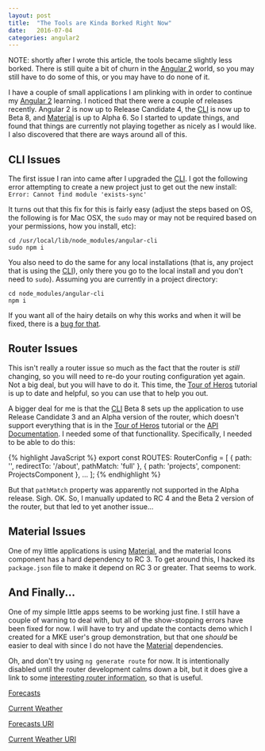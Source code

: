 ```yaml
---
layout: post
title:  "The Tools are Kinda Borked Right Now"
date:   2016-07-04
categories: angular2
---
```


NOTE: shortly after I wrote this article, the tools became slightly less borked.
There is still quite a bit of churn in the [Angular 2][angular2] world, so you may
still have to do some of this, or you may have to do none of it.

I have a couple of small applications I am plinking with in order to continue my [Angular 2][angular2] learning.
I noticed that there were a couple of releases recently. Angular 2 is now up to Release Candidate 4, the [CLI][cli]
is now up to Beta 8, and [Material][material] is up to Alpha 6. So I started to update things, and found that things
are currently not playing together as nicely as I would like. I also discovered that there are ways around all of this.

## CLI Issues

The first issue I ran into came after I upgraded the [CLI][cli]. I got the following error attempting to create a
new project just to get out the new install: ```Error: Cannot find module 'exists-sync'```

It turns out that this fix for this is fairly easy (adjust the steps based on OS, the following is for Mac OSX, the
```sudo``` may or may not be required based on your permissions, how you install, etc):

```
cd /usr/local/lib/node_modules/angular-cli
sudo npm i
```

You also need to do the same for any local installations (that is, any project that is using the [CLI][cli]), only
there you go to the local install and you don't need to ```sudo```). Assuming you are currently in a project directory:

```
cd node_modules/angular-cli
npm i
```

If you want all of the hairy details on why this works and when it will be fixed, there is a [bug for that][iss1186].

## Router Issues

This isn't really a router issue so much as the fact that the router is _still_ changing, so you will need to re-do your
routing configuration yet again. Not a big deal, but you will have to do it. This time, the [Tour of Heros][TOH] tutorial
is up to date and helpful, so you can use that to help you out.

A bigger deal for me is that the [CLI][cli] Beta 8 sets up the application to use Release Candidate 3 and an Alpha version
of the router, which doesn't support everything that is in the [Tour of Heros][TOH] tutorial or the [API Documentation][apidocs].
I needed some of that functionallity. Specifically, I needed to be able to do this:

{% highlight JavaScript %}
export const ROUTES: RouterConfig = [
  { path: '', redirectTo: '/about', pathMatch: 'full' },
  { path: 'projects', component: ProjectsComponent },
  ...
];
{% endhighlight %}

But that ```pathMatch``` property was apparently not supported in the Alpha release. Sigh. OK. So, I manually updated to
RC 4 and the Beta 2 version of the router, but that led to yet another issue...

## Material Issues

One of my little applications is using [Material][material], and the material Icons component has a hard dependency
to RC 3. To get around this, I hacked its ```package.json``` file to make it depend on RC 3 or greater. That seems to
work.

## And Finally...

One of my simple little apps seems to be working just fine. I still have a couple of warning to deal with, but all of
the show-stopping errors have been fixed for now. I will have to try and update the contacts demo which I created for
a MKE user's group demonstration, but that one _should_ be easier to deal with since I do not have the
[Material][material] dependencies.

Oh, and don't try using ```ng generate route``` for now. It is intentionally disabled until the router development
calms down a bit, but it does give a link to some [interesting router information][router], so that is useful.

[Forecasts][forecastsTest]

[Current Weather][currentWeatherTest]

[Forecasts URI][forecastsTestURI]

[Current Weather URI][currentWeatherTestURI]


[angular2]: https://angular.io
[cli]: https://cli.angular.io
[material]: https://material.angular.io
[iss1186]: https://github.com/angular/angular-cli/issues/1186
[TOH]: https://angular.io/docs/ts/latest/tutorial/
[apidocs]: https://angular.io/docs/ts/latest/api/
[router]: http://victorsavkin.com/post/145672529346/angular-router
[forecastsTest]: https://world-of-teas.herokuapp.com/#/categories
[currentWeatherTest]: https://world-of-teas.herokuapp.com/#/ratings
[forecastsTestURI]: kwsweather://world-of-teas.herokuapp.com/#/categories
[currentWeatherTestURI]: kwsweather://world-of-teas.herokuapp.com/#/ratings
